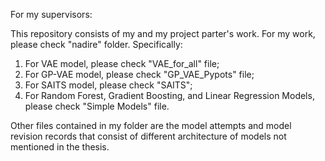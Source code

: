 For my supervisors:

This repository consists of my and my project parter's work. For my work, please check "nadire" folder. Specifically:
1. For VAE model, please check "VAE_for_all" file;
2. For GP-VAE model, please check "GP_VAE_Pypots" file;
3. For SAITS model, please check "SAITS";
4. For Random Forest, Gradient Boosting, and Linear Regression Models, please check "Simple Models" file. 

Other files contained in my folder are the model attempts and model revision records that consist of different architecture of models not mentioned in the thesis. 
